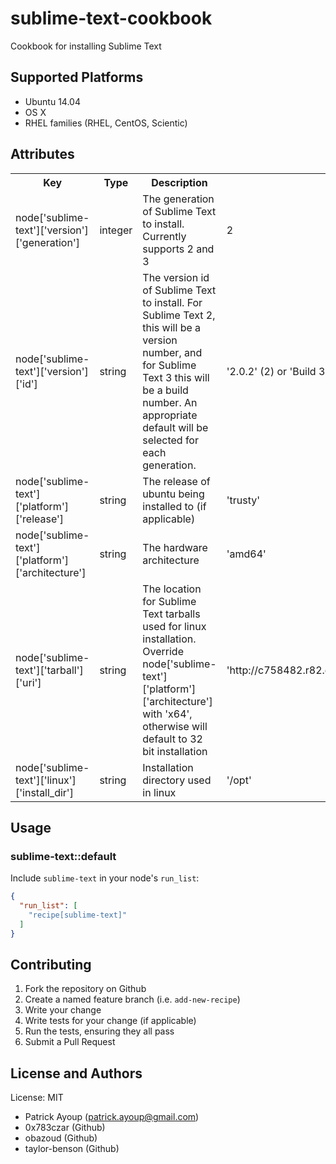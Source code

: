 # sublime-text-cookbook

Cookbook for installing Sublime Text

## Supported Platforms

* Ubuntu 14.04
* OS X
* RHEL families (RHEL, CentOS, Scientic)

## Attributes

<table>
  <tr>
    <th>Key</th>
    <th>Type</th>
    <th>Description</th>
    <th>Default</th>
  </tr>
  <tr>
    <td>node['sublime-text']['version']['generation']</td>
    <td>integer</td>
    <td>The generation of Sublime Text to install. Currently supports 2 and 3</td>
    <td>2</td>
  </tr>
  <tr>
    <td>node['sublime-text']['version']['id']</td>
    <td>string</td>
    <td>The version id of Sublime Text to install.  For Sublime Text 2, this will be a version number, and for Sublime Text 3 this will be a build number.  An appropriate default will be selected for each generation.</td>
    <td>'2.0.2' (2) or 'Build 3065' (3)</td>
  </tr>
  <tr>
    <td>node['sublime-text']['platform']['release']</td>
    <td>string</td>
    <td>The release of ubuntu being installed to (if applicable)</td>
    <td>'trusty'</td>
  </tr>
  <tr>
    <td>node['sublime-text']['platform']['architecture']</td>
    <td>string</td>
    <td>The hardware architecture</td>
    <td>'amd64'</td>
  </tr>
  <tr>
    <td>node['sublime-text']['tarball']['uri']</td>
    <td>string</td>
    <td>The location for Sublime Text tarballs used for linux installation. Override node['sublime-text']['platform']['architecture'] with 'x64', otherwise will default to 32 bit installation</td>
    <td>'http://c758482.r82.cf2.rackcdn.com/Sublime%20Text%202.0.2.tar.bz2'</td>
  </tr>
  <tr>
    <td>node['sublime-text']['linux']['install_dir']</td>
    <td>string</td>
    <td>Installation directory used in linux</td>
    <td>'/opt'</td>
  </tr>
</table>

## Usage

### sublime-text::default

Include `sublime-text` in your node's `run_list`:

```json
{
  "run_list": [
    "recipe[sublime-text]"
  ]
}
```

## Contributing

1. Fork the repository on Github
2. Create a named feature branch (i.e. `add-new-recipe`)
3. Write your change
4. Write tests for your change (if applicable)
5. Run the tests, ensuring they all pass
6. Submit a Pull Request

## License and Authors

License: MIT

* Patrick Ayoup (patrick.ayoup@gmail.com)
* 0x783czar (Github)
* obazoud (Github)
* taylor-benson (Github)

